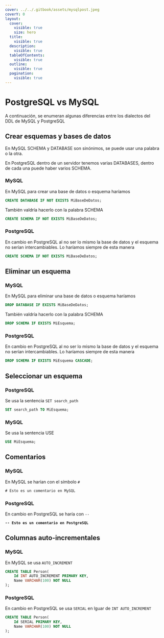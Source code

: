 ```yaml
---
cover: ../../.gitbook/assets/mysqlpost.jpeg
coverY: 0
layout:
  cover:
    visible: true
    size: hero
  title:
    visible: true
  description:
    visible: true
  tableOfContents:
    visible: true
  outline:
    visible: true
  pagination:
    visible: true
---
```


# PostgreSQL vs MySQL

A continuación, se enumeran algunas diferencias entre los dialectos del DDL de MySQL y PostgreSQL

## Crear esquemas y bases de datos

En MySQL SCHEMA y DATABASE son sinónimos, se puede usar una palabra o la otra.

En PostgreSQL dentro de un servidor tenemos varias DATABASES, dentro de cada una puede haber varios SCHEMA.

### MySQL

En MySQL para crear una base de datos o esquema haríamos

```sql
CREATE DATABASE IF NOT EXISTS MiBaseDeDatos;
```

También valdría hacerlo con la palabra SCHEMA

```sql
CREATE SCHEMA IF NOT EXISTS MiBaseDeDatos;
```

### PostgreSQL

En cambio en PostgreSQL al no ser lo mismo la base de datos y el esquema no serían intercambiables. Lo haríamos siempre de esta manera

```sql
CREATE SCHEMA IF NOT EXISTS MiBaseDeDatos;
```

## Eliminar un esquema

### MySQL

En MySQL para eliminar una base de datos o esquema haríamos

```sql
DROP DATABASE IF EXISTS MiBaseDeDatos;
```

También valdría hacerlo con la palabra SCHEMA

```sql
DROP SCHEMA IF EXISTS MiEsquema;
```

### PostgreSQL

En cambio en PostgreSQL al no ser lo mismo la base de datos y el esquema no serían intercambiables. Lo haríamos siempre de esta manera

```sql
DROP SCHEMA IF EXISTS MiEsquema CASCADE;
```

## Seleccionar un esquema

### PostgreSQL

Se usa la sentencia `SET search_path`

```sql
SET search_path TO MiEsquema;
```

### MySQL

Se usa la sentencia USE

```sql
USE MiEsquema;
```

## Comentarios

### MySQL

En MySQL se harían con el símbolo `#`

```sql
# Esto es un comentario en MySQL
```

### PostgreSQL

En cambio en PostgreSQL se haría con `--`

<pre class="language-sql"><code class="lang-sql"><strong>-- Esto es un comentario en PostgreSQL
</strong></code></pre>

## Columnas auto-incrementales

### MySQL

En MySQL se usa `AUTO_INCREMENT`

```sql
CREATE TABLE Person(
    Id INT AUTO_INCREMENT PRIMARY KEY,
    Name VARCHAR(100) NOT NULL
);
```

### PostgreSQL

En cambio en PostgreSQL se usa `SERIAL` en lguar de `INT AUTO_INCREMENT`

```sql
CREATE TABLE Person(
    Id SERIAL PRIMARY KEY,
    Name VARCHAR(100) NOT NULL
);
```

